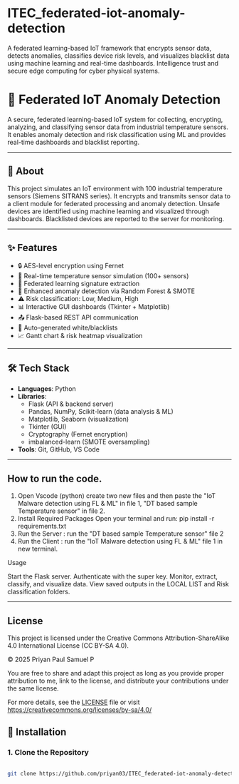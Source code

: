 # ITEC_federated-iot-anomaly-detection
A federated learning-based IoT framework that encrypts sensor data, detects anomalies, classifies device risk levels, and visualizes blacklist data using machine learning and real-time dashboards. Intelligence trust and secure edge computing for cyber physical systems.


# 🔐 Federated IoT Anomaly Detection

A secure, federated learning-based IoT system for collecting, encrypting, analyzing, and classifying sensor data from industrial temperature sensors. It enables anomaly detection and risk classification using ML and provides real-time dashboards and blacklist reporting.


---

## 📖 About

This project simulates an IoT environment with 100 industrial temperature sensors (Siemens SITRANS series). It encrypts and transmits sensor data to a client module for federated processing and anomaly detection. Unsafe devices are identified using machine learning and visualized through dashboards. Blacklisted devices are reported to the server for monitoring.

---

## ✨ Features

- 🔒 AES-level encryption using Fernet
- 📡 Real-time temperature sensor simulation (100+ sensors)
- 📁 Federated learning signature extraction
- 🧠 Enhanced anomaly detection via Random Forest & SMOTE
- ⚠️ Risk classification: Low, Medium, High
- 📊 Interactive GUI dashboards (Tkinter + Matplotlib)
- 📤 Flask-based REST API communication
- 🧾 Auto-generated white/blacklists
- 📈 Gantt chart & risk heatmap visualization

---

## 🛠️ Tech Stack

- **Languages**: Python
- **Libraries**:
  - Flask (API & backend server)
  - Pandas, NumPy, Scikit-learn (data analysis & ML)
  - Matplotlib, Seaborn (visualization)
  - Tkinter (GUI)
  - Cryptography (Fernet encryption)
  - imbalanced-learn (SMOTE oversampling)
- **Tools**: Git, GitHub, VS Code

---
## How to run the code.

1) Open Vscode (python)  create two new files and then paste the "IoT Malware detection using FL & ML" in file 1, "DT based sample Temperature sensor" in file 2.
2) Install Required Packages
   Open your terminal and run: pip install -r requirements.txt
3) Run the Server :
    run the "DT based sample Temperature sensor"  file 2 
4) Run the Client :
    run the "IoT Malware detection using FL & ML" file 1 in new terminal.

Usage

Start the Flask server.
Authenticate with the super key.
Monitor, extract, classify, and visualize data.
View saved outputs in the LOCAL LIST and Risk classification folders.




---
## License

This project is licensed under the Creative Commons Attribution-ShareAlike 4.0 International License (CC BY-SA 4.0).

© 2025 Priyan Paul Samuel P

You are free to share and adapt this project as long as you provide proper attribution to me, link to the license, and distribute your contributions under the same license.

For more details, see the [LICENSE](LICENSE) file or visit https://creativecommons.org/licenses/by-sa/4.0/

## 🚀 Installation

### 1. Clone the Repository
```bash

git clone https://github.com/priyan03/ITEC_federated-iot-anomaly-detection.git cd ITEC_federated-iot-anomaly-detection


